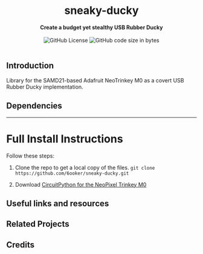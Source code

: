 <h1 align="center">sneaky-ducky</h1>

<div align="center">
    <strong>Create a budget yet stealthy USB Rubber Ducky</strong>
</div>

<br />

<div align="center">
    <img alt="GitHub License" src="https://img.shields.io/github/license/6ooker/sneaky-ducky">
    <img alt="GitHub code size in bytes" src="https://img.shields.io/github/languages/code-size/6ooker/sneaky-ducky">

</div>


<br />

## Introduction

Library for the SAMD21-based Adafruit NeoTrinkey M0 as a covert USB Rubber Ducky implementation.

## Dependencies


-----

# Full Install Instructions

Follow these steps:

1. Clone the repo to get a local copy of the files. `git clone https://github.com/6ooker/sneaky-ducky.git`

2. Download [CircuitPython for the NeoPixel Trinkey M0](https://circuitpython.org/board/)

## Useful links and resources

## Related Projects

## Credits
